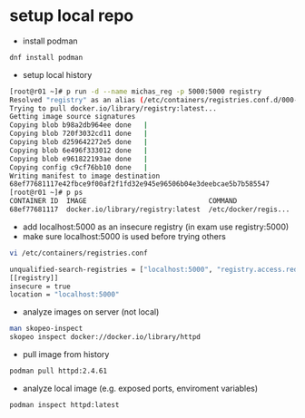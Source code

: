 # setup local repo

- install podman

```bash
dnf install podman
```

- setup local history

```bash
[root@r01 ~]# p run -d --name michas_reg -p 5000:5000 registry
Resolved "registry" as an alias (/etc/containers/registries.conf.d/000-shortnames.conf)
Trying to pull docker.io/library/registry:latest...
Getting image source signatures
Copying blob b98a2db964ee done   |
Copying blob 720f3032cd11 done   |
Copying blob d259642272e5 done   |
Copying blob 6e496f333012 done   |
Copying blob e961822193ae done   |
Copying config c9cf76bb10 done   |
Writing manifest to image destination
68ef77681117e42fbce9f00af2f1fd32e945e96506b04e3deebcae5b7b585547
[root@r01 ~]# p ps
CONTAINER ID  IMAGE                              COMMAND               CREATED        STATUS        PORTS                   NAMES
68ef77681117  docker.io/library/registry:latest  /etc/docker/regis...  6 seconds ago  Up 6 seconds  0.0.0.0:5000->5000/tcp  michas_reg
````

- add localhost:5000 as an insecure registry (in exam use registry:5000)
- make sure localhost:5000 is used before trying others  
  
```bash
vi /etc/containers/registries.conf

unqualified-search-registries = ["localhost:5000", "registry.access.redhat.com", "registry.redhat.io", "docker.io"]
[[registry]]
insecure = true
location = "localhost:5000"
```
  
- analyze images on server (not local)

```bash
man skopeo-inspect
skopeo inspect docker://docker.io/library/httpd
```

- pull image from history

```bash
podman pull httpd:2.4.61
```

- analyze local image (e.g. exposed ports, enviroment variables)

```bash
podman inspect httpd:latest
```
